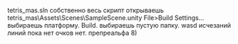 tetris_mas.sln собственно весь скрипт
открываешь tetris_mas\Assets\Scenes\SampleScene.unity
File>Build Settings... выбираешь платформу. Build. выбираешь пустую папку.
wasd 
исчезаний линий пока нет очков нет. препреальфа 8)
